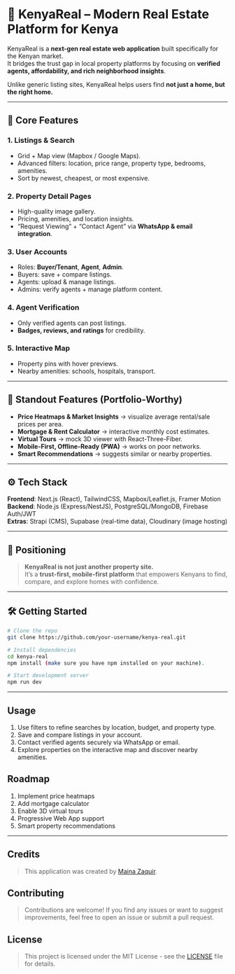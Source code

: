 # 🏡 KenyaReal – Modern Real Estate Platform for Kenya  

KenyaReal is a **next-gen real estate web application** built specifically for the Kenyan market.  
It bridges the trust gap in local property platforms by focusing on **verified agents, affordability, and rich neighborhood insights**. 

Unlike generic listing sites, KenyaReal helps users find **not just a home, but the right home.**  

---

## 🔑 Core Features  

### 1. Listings & Search  
- Grid + Map view (Mapbox / Google Maps).  
- Advanced filters: location, price range, property type, bedrooms, amenities.  
- Sort by newest, cheapest, or most expensive.  

### 2. Property Detail Pages  
- High-quality image gallery.  
- Pricing, amenities, and location insights.  
- “Request Viewing” + “Contact Agent” via **WhatsApp & email integration**.  

### 3. User Accounts  
- Roles: **Buyer/Tenant**, **Agent**, **Admin**.  
- Buyers: save + compare listings.  
- Agents: upload & manage listings.  
- Admins: verify agents + manage platform content.  

### 4. Agent Verification  
- Only verified agents can post listings.  
- **Badges, reviews, and ratings** for credibility.  

### 5. Interactive Map  
- Property pins with hover previews.  
- Nearby amenities: schools, hospitals, transport.  

---

## 🚀 Standout Features (Portfolio-Worthy)  
- **Price Heatmaps & Market Insights** → visualize average rental/sale prices per area.  
- **Mortgage & Rent Calculator** → interactive monthly cost estimates.  
- **Virtual Tours** → mock 3D viewer with React-Three-Fiber.  
- **Mobile-First, Offline-Ready (PWA)** → works on poor networks.  
- **Smart Recommendations** → suggests similar or nearby properties.  

---

## ⚙️ Tech Stack  

**Frontend**: Next.js (React), TailwindCSS, Mapbox/Leaflet.js, Framer Motion  
**Backend**: Node.js (Express/NestJS), PostgreSQL/MongoDB, Firebase Auth/JWT  
**Extras**: Strapi (CMS), Supabase (real-time data), Cloudinary (image hosting)  

---

## 📌 Positioning  

> **KenyaReal is not just another property site.**  
> It’s a **trust-first, mobile-first platform** that empowers Kenyans to find, compare, and explore homes with confidence.  

---

## 🛠️ Getting Started  

```bash
# Clone the repo
git clone https://github.com/your-username/kenya-real.git

# Install dependencies
cd kenya-real
npm install (make sure you have npm installed on your machine).

# Start development server
npm run dev
```
---

## Usage

1. Use filters to refine searches by location, budget, and property type.
2. Save and compare listings in your account.
3. Contact verified agents securely via WhatsApp or email.
4. Explore properties on the interactive map and discover nearby amenities.

## Roadmap

1. Implement price heatmaps
2. Add mortgage calculator
3. Enable 3D virtual tours
4. Progressive Web App support
5. Smart property recommendations

---

## Credits

> This application was created by [Maina Zaquir](https://github.com/MainaZaquir).


## Contributing

> Contributions are welcome! If you find any issues or want to suggest improvements, feel free to open an issue or submit a pull request.


## License

> This project is licensed under the MIT License - see the [LICENSE](LICENSE) file for details.